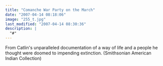 ```yaml
---
title: "Comanche War Party on the March"
date: "2007-04-14 08:18:06"
image: "255_t.jpg"
last_modified: "2007-04-14 08:30:36"
description: |
  "#"
---
```


From Catlin's unparalleled documentation of a way of life and a people he thought were doomed to impending extinction. (Smithsonian American Indian Collection)
